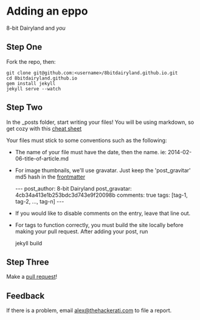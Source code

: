 Adding an eppo
====

8-bit Dairyland and _you_

Step One
--------

Fork the repo, then:

    git clone git@github.com:<username>/8bitdairyland.github.io.git
    cd 8bitdairyland.github.io
    gem install jekyll
    jekyll serve --watch

Step Two
--------

In the \_posts folder, start writing your files! You will be using markdown, so get cozy with this [cheat sheet](http://bit.ly/LTtexM)

Your files must stick to some conventions such as the following:
* The name of your file must have the date, then the name. ie: 2014-02-06-title-of-article.md
* For image thumbnails, we'll use gravatar. Just keep the 'post\_gravitar' md5 hash in the [frontmatter](http://jekyllrb.com/docs/frontmatter/)

    \-\-\-
    post_author: 8-bit Dairyland
    post_gravatar: 4cb34a413e1b253bdc3d743e9f20098b
    comments: true
    tags: [tag-1, tag-2, ..., tag-n]
    \-\-\-

* If you would like to disable comments on the entry, leave that line out.

* For tags to function correctly, you must build the site locally before making your pull request. After adding your post, run

    jekyll build

Step Three
----------

Make a [pull request](http://bit.ly/1eudZYq)!


Feedback
----------
If there is a problem, email alex@thehackerati.com to file a report.
